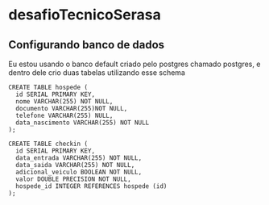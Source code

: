 # desafioTecnicoSerasa

## Configurando banco de dados

Eu estou usando o banco default criado pelo postgres chamado postgres, e dentro dele crio duas tabelas utilizando esse schema

```
CREATE TABLE hospede (
  id SERIAL PRIMARY KEY,
  nome VARCHAR(255) NOT NULL,
  documento VARCHAR(255)NOT NULL,
  telefone VARCHAR(255) NULL,
  data_nascimento VARCHAR(255) NOT NULL
);

CREATE TABLE checkin (
  id SERIAL PRIMARY KEY,
  data_entrada VARCHAR(255) NOT NULL,
  data_saida VARCHAR(255) NOT NULL,
  adicional_veiculo BOOLEAN NOT NULL,
  valor DOUBLE PRECISION NOT NULL,
  hospede_id INTEGER REFERENCES hospede (id)
);
```